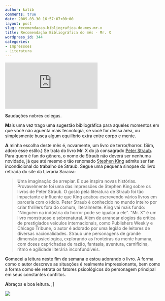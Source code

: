 ```yaml
---
author: kalib
comments: true
date: 2009-03-30 16:57:07+00:00
layout: post
slug: recomendacao-bibliografica-do-mes-mr-x
title: Recomendação Bibliográfica do mês - Mr. X
wordpress_id: 344
categories:
- Impressoes
- Literatura
---
```


![](http://www.livrariasaraiva.com.br/imagem/imagem.dll?tam=2&pro_id=2610766&PIM_Id=123486578)

**S**audações nobres colegas.

**M**ais uma vez trago uma sugestão bibliográfica para aqueles momentos em que você não aguenta mais tecnologia, se você for dessa área, ou simplesmente busca algum equilíbrio extra entre corpo e mente.

**A** minha escolha deste mês é, novamente, um livro de terror/horror. (Sim, adoro esse estilo.) Se trata do livro Mr. X do já consagrado [Peter Straub](http://pt.wikipedia.org/wiki/Peter_Straub). Para quem é fan do gênero, o nome de Straub não deverá ser nenhuma novidade, já que até mesmo o tão renomado [Stephen King](http://pt.wikipedia.org/wiki/Stephen_king) admite ser fan incondicional do trabalho de Straub. Segue uma pequena sinopse do livro retirada do site da Livraria Saraiva:


> **U**ma imaginação de arrepiar. E que inspira novas histórias. Provavelmente foi uma das impressões de Stephen King sobre os livros de Peter Straub. O gosto pela literatura de Straub foi tão impactante e influente que King acabou escrevendo vários livros em parceria com o ídolo.
Peter Straub é conhecido no mundo inteiro por criar thrillers fora do comum, literalmente. King vai mais fundo: "Ninguém na indústria do horror pode se igualar a ele".
"Mr. X" é um livro monstruoso e sobrenatural. Além de arrancar elogios da crítica de prestigiados veículos internacionais, como Publishers Weekly e Chicago Tribune, o autor é adorado por uma legião de leitores de diversas nacionalidades.
Straub une personagens de grande dimensão psicológica, explorando as fronteiras da mente humana, com doses caprichadas de razão, fantasia, aventura, carnificina, ritmo e agilidade literária inconfundíveis.


**C**omecei a leitura neste fim de semana e estou adorando o livro. A forma como o autor descreve as situações é realmente impressionante, bem como a forma como ele retrata os fatores psicológicos do personagem principal em seus constantes conflitos.

**A**braços e boa leitura. ;]

![](http://img376.imageshack.us/img376/8000/userbar635980sd7.gif)

